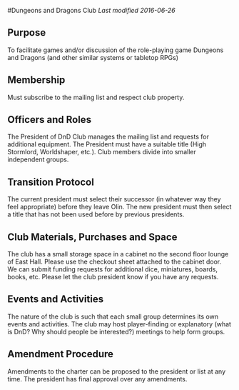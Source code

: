 #Dungeons and Dragons Club
*Last modified 2016-06-26*

## Purpose
To facilitate games and/or discussion of the role-playing game Dungeons and Dragons (and other similar systems or tabletop RPGs)

## Membership
Must subscribe to the mailing list and respect club property.

## Officers and Roles
The President of DnD Club manages the mailing list and requests for additional equipment. The President must have a suitable title (High Stormlord, Worldshaper, etc.). Club members divide into smaller independent groups.

## Transition Protocol
The current president must select their successor (in whatever way they feel appropriate) before they leave Olin. The new president must then select a title that has not been used before by previous presidents.

## Club Materials, Purchases and Space
The club has a small storage space in a cabinet no the second floor lounge of East Hall. Please use the checkout sheet attached to the cabinet door. We can submit funding requests for additional dice, miniatures, boards, books, etc. Please let the club president know if you have any requests.

## Events and Activities
The nature of the club is such that each small group determines its own events and activities. The club may host player-finding or explanatory (what is DnD? Why should people be interested?) meetings to help form groups.

## Amendment Procedure
Amendments to the charter can be proposed to the president or list at any time. The president has final approval over any amendments.
